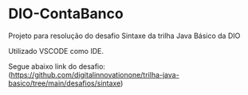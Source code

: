 # DIO-ContaBanco
Projeto para resolução do desafio Sintaxe da trilha Java Básico da DIO

Utilizado VSCODE como IDE.

Segue abaixo link do desafio:
(https://github.com/digitalinnovationone/trilha-java-basico/tree/main/desafios/sintaxe)